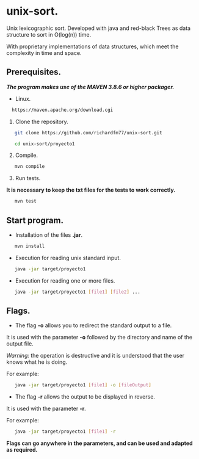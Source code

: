 # unix-sort.
Unix lexicographic sort. Developed with java and red-black Trees as data structure to sort in O(log(n)) time. 

With proprietary implementations of data structures, which meet the complexity in time and space.

## Prerequisites.
**_The program makes use of the MAVEN 3.8.6 or higher packager._**

* Linux.
```sh
  https://maven.apache.org/download.cgi
```
1. Clone the repository.
```sh
   git clone https://github.com/richardfm77/unix-sort.git
```
```sh
   cd unix-sort/proyecto1
```

2. Compile.
```sh
   mvn compile
```

3. Run tests.

**It is necessary to keep the txt files for the tests to work correctly.**

```sh
   mvn test
```

## Start program.

* Installation of the files **.jar**.
```sh
   mvn install
```

* Execution for reading unix standard input.
```sh
   java -jar target/proyecto1
```

* Execution for reading one or more files.
```sh
   java -jar target/proyecto1 [file1] [file2] ...
```

## Flags.

* The flag **-o** allows you to redirect the standard output to a file.

It is used with the parameter **-o** followed by the directory and name of the output file.

*Warning:* the operation is destructive and it is understood that the user knows what he is doing.

For example:
```sh
   java -jar target/proyecto1 [file1] -o [fileOutput]
```

* The flag **-r** allows the output to be displayed in reverse.

It is used with the parameter **-r**.

For example:
```sh
   java -jar target/proyecto1 [file1] -r
```

**Flags can go anywhere in the parameters, and can be used and adapted as required.**
